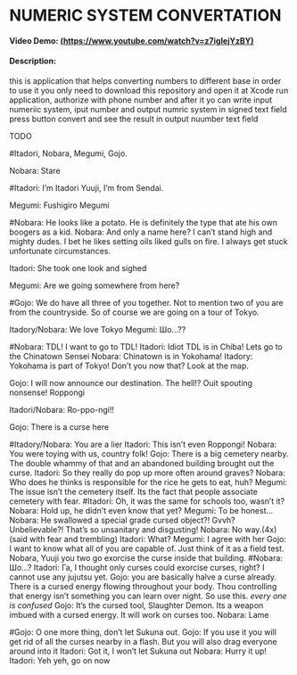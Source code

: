# NUMERIC SYSTEM CONVERTATION
#### Video Demo: [(https://www.youtube.com/watch?v=z7igIejYzBY)](https://www.youtube.com/watch?v=z7igIejYzBY)
#### Description: 
  this is application that helps converting numbers to different base
  in order to use it you only need to download this repository and open it at Xcode
  run application, authorize with phone number
  and after it yo can write input numeriic system, iput number and output numric system in signed text field
  press button convert and see the result in output nuumber text field
  
TODO

 #Itadori, Nobara, Megumi, Gojo.

Nobara: Stare

#Itadori: I’m Itadori Yuuji, I’m from Sendai.

Megumi: Fushigiro Megumi 

#Nobara: He looks like a potato. He is definitely the type that ate his own boogers as a kid.
Nobara: And only a name here? I can’t stand high and mighty dudes. I bet he likes setting oils liked gulls on fire. I always get stuck unfortunate circumstances.

Itadori: She took one look and sighed 

Megumi: Are we going somewhere from here? 

#Gojo: We do have all three of you together. Not to mention two of you are from the countryside. So of course we are going on a tour of Tokyo. 

Itadory/Nobara: We love Tokyo
Megumi: Шо...??

#Nobara: TDL! I want to go to TDL!
Itadori: Idiot TDL is in Chiba! Lets go to the Chinatown Sensei
Nobara: Chinatown is in Yokohama!
Itadory: Yokohama is part of Tokyo! Don’t you now that? Look at the map.

Gojo: I will now announce our destination. The hell!? Ouit spouting nonsense! Roppongi

Itadori/Nobara: Ro-ppo-ngi!!

Gojo: There is a curse here

#Itadory/Nobara: You are a lier
Itadori: This isn’t even Roppongi!
Nobara: You were toying with us, country folk!
Gojo: There is a big cemetery nearby. The double whammy of that and an abandoned building brought out the curse.
Itadori: So they really do pop up more often around graves? 
Nobara: Who does he thinks is responsible for the rice he gets to eat, huh? 
Megumi: The issue isn’t the cemetery itself. Its the fact that people associate cemetery with fear. 
#Itadori: Oh, it was the same for schools too, wasn’t it?
Nobara: Hold up, he didn’t even know that yet?
Megumi: To be honest…
Nobara: He swallowed a special grade cursed object?! Gvvh? Unbelievable?! That’s so unsanitary and disgusting! 
Nobara: No way.(4x)(said with fear and trembling)
Itadori: What? 
Megumi: I agree with her
Gojo: I want to know what all of you are capable of. Just think of it as a field test. Nobara, Yuuji you two go exorcise the curse inside that building. 
#Nobara: Шо…?
Itadori: Га, I thought only curses could exorcise curses, right? I cannot use any jujutsu yet.
Gojo: you are basically halve a curse already. There is a cursed energy flowing throughout your body. Thou controlling that energy isn’t something you can learn over night. So use this.
*every one is confused* 
Gojo: It’s the cursed tool, Slaughter Demon. Its a weapon imbued with a cursed energy. It will work on curses too.
Nobara: Lame 

#Gojo: O one more thing, don’t let Sukuna out. 
Gojo: If you use it you will get rid of all the curses nearby in a flash. But you will also drag everyone around into it
Itadori: Got it, I won’t let Sukuna out
Nobara: Hurry it up!
Itadori: Yeh yeh, go on now
